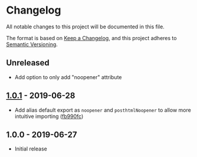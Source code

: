 # Changelog

All notable changes to this project will be documented in this file.

The format is based on [Keep a Changelog](https://keepachangelog.com/en/1.0.0/),
and this project adheres to [Semantic Versioning](https://semver.org/spec/v2.0.0.html).

## Unreleased

*   Add option to only add "noopener" attribute

## [1.0.1](https://github.com/metonym/posthtml-noopener/releases/tag/1.0.1) - 2019-06-28

*   Add alias default export as `noopener` and `posthtmlNoopener` to allow more intuitive importing
([fb990fc](https://github.com/metonym/posthtml-noopener/commit/fb990fcb939cc8622b41ad14aa62c6c9e941fe35))

## 1.0.0 - 2019-06-27

*   Initial release
